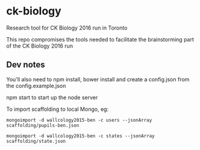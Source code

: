 # ck-biology
Research tool for CK Biology 2016 run in Toronto

This repo compromises the tools needed to facilitate the brainstorming part of the CK Biology 2016 run

## Dev notes
You'll also need to npm install, bower install and create a config.json from the config.example.json

npm start to start up the node server

To import scaffolding to local Mongo, eg:

    mongoimport -d wallcology2015-ben -c users --jsonArray scaffolding/pupils-ben.json

    mongoimport -d wallcology2015-ben -c states --jsonArray scaffolding/state.json
